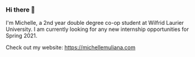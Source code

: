 ### Hi there 👋

I'm Michelle, a 2nd year double degree co-op student at Wilfrid Laurier University. I am currently looking for any new internship opportunities for Spring 2021. 

Check out my website: https://michellemuliana.com

<!--
**michmuliana/michmuliana** is a ✨ _special_ ✨ repository because its `README.md` (this file) appears on your GitHub profile.

Here are some ideas to get you started:

- 🔭 I’m currently working on ...
- 🌱 I’m currently learning ...
- 👯 I’m looking to collaborate on ...
- 🤔 I’m looking for help with ...
- 💬 Ask me about ...
- 📫 How to reach me: ...
- 😄 Pronouns: ...
- ⚡ Fun fact: ...
-->
